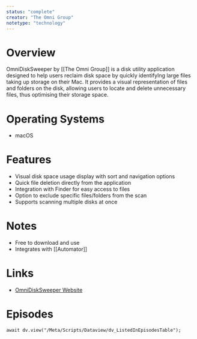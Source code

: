 ```yaml
---
status: "complete"
creator: "The Omni Group"
notetype: "technology"
---
```


# Overview  
OmniDiskSweeper by [[The Omni Group]] is a disk utility application designed to help users reclaim disk space by quickly identifyIng large files taking up storage on their Mac. It provides a visual representation of files and folders on the disk, allowing users to  locate and delete unnecessary files, thus optimising their storage space.

# Operating Systems  
- macOS

# Features  
- Visual disk space usage display with sort and navigation options
- Quick file deletion directly from the application
- Integration with Finder for easy access to files
- Option to exclude specific files/folders from the scan
- Supports scanning multiple disks at once

# Notes  
- Free to download and use
- Integrates with [[Automator]]

# Links  
- [OmniDiskSweeper Website](https://www.omnigroup.com/more)  

# Episodes
```dataviewjs
await dv.view("/Meta/Scripts/Dataview/dv_ListedInEpisodesTable");
```
